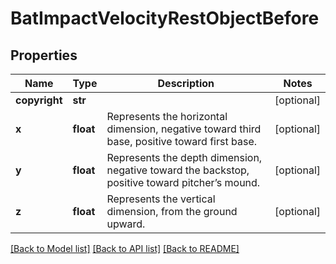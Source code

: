 # BatImpactVelocityRestObjectBefore

## Properties
Name | Type | Description | Notes
------------ | ------------- | ------------- | -------------
**copyright** | **str** |  | [optional] 
**x** | **float** | Represents the horizontal dimension, negative toward third base, positive toward first base. | [optional] 
**y** | **float** | Represents the depth dimension, negative toward the backstop, positive toward pitcher’s mound. | [optional] 
**z** | **float** | Represents the vertical dimension, from the ground upward. | [optional] 

[[Back to Model list]](../README.md#documentation-for-models) [[Back to API list]](../README.md#documentation-for-api-endpoints) [[Back to README]](../README.md)

